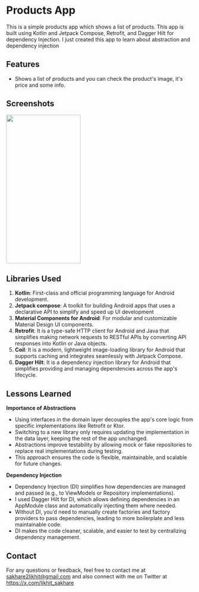 # Products App

This is a simple products app which shows a list of products. This app is built using Kotlin and Jetpack Compose, Retrofit, and Dagger Hilt for dependency Injection. I just created this app to learn about abstraction and dependency injection

## Features

- Shows a list of products and you can check the product's image, it's price and some info.

## Screenshots
<p float="right">
    <img src="https://github.com/user-attachments/assets/07df2ea0-4dbc-4f7f-893d-094e573b9dc1" width="200" height="400" />
</p>
  
## Libraries Used
1. **Kotlin**: First-class and official programming language for Android development.
2. **Jetpack compose**: A toolkit for building Android apps that uses a declarative API to simplify and speed up UI development
3. **Material Components for Android**: For modular and customizable Material Design UI components.
4. **Retrofit**: It is a type-safe HTTP client for Android and Java that simplifies making network requests to RESTful APIs by converting API responses into Kotlin or Java objects.
5. **Coil**: It is a modern, lightweight image-loading library for Android that supports caching and integrates seamlessly with Jetpack Compose.
6. **Dagger Hilt**: It is a dependency injection library for Android that simplifies providing and managing dependencies across the app's lifecycle.

## Lessons Learned
**Importance of Abstractions**
- Using interfaces in the domain layer decouples the app's core logic from specific implementations like Retrofit or Ktor.
- Switching to a new library only requires updating the implementation in the data layer, keeping the rest of the app unchanged.
- Abstractions improve testability by allowing mock or fake repositories to replace real implementations during testing.
- This approach ensures the code is flexible, maintainable, and scalable for future changes.

**Dependency Injection**
- Dependency Injection (DI) simplifies how dependencies are managed and passed (e.g., to ViewModels or Repository implementations).
- I used Dagger Hilt for DI, which allows defining dependencies in an AppModule class and automatically injecting them where needed.
- Without DI, you’d need to manually create factories and factory providers to pass dependencies, leading to more boilerplate and less maintainable code.
- DI makes the code cleaner, scalable, and easier to test by centralizing dependency management.

## Contact
For any questions or feedback, feel free to contact me at sakhare2likhit@gmail.com and also connect with me on Twitter at https://x.com/likhit_sakhare
